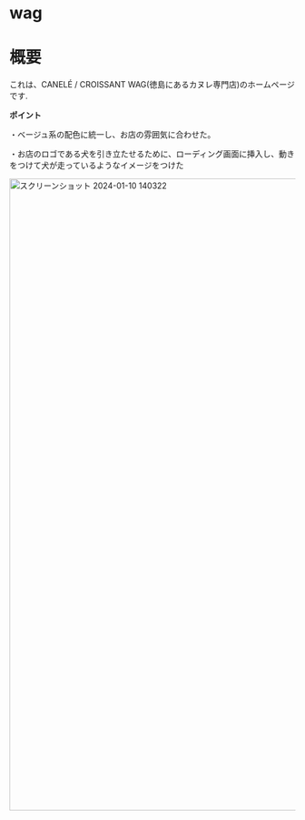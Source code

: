 # wag
# 概要
これは、CANELÉ / CROISSANT﻿ WAG(徳島にあるカヌレ専門店)のホームページです.

**ポイント**

・ベージュ系の配色に統一し、お店の雰囲気に合わせた。

・お店のロゴである犬を引き立たせるために、ローディング画面に挿入し、動きをつけて犬が走っているようなイメージをつけた

<img width="1111" alt="スクリーンショット 2024-01-10 140322" src="https://github.com/ayukasaijo1103/wag/assets/135251771/42346f82-ee1b-4d2b-bd54-3daf07815f3f">
